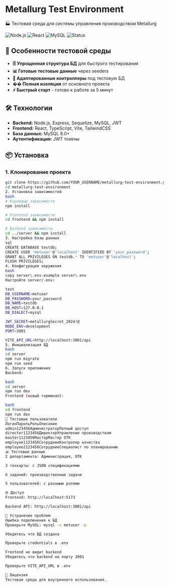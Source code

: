 # Metallurg Test Environment

🏭 Тестовая среда для системы управления производством Metallurg

![Node.js](https://img.shields.io/badge/Node.js-v18+-green)
![React](https://img.shields.io/badge/React-18.3.1-blue)
![MySQL](https://img.shields.io/badge/MySQL-8.0+-orange)
![Status](https://img.shields.io/badge/Status-Ready%20for%20Testing-brightgreen)

## 🎯 Особенности тестовой среды

- **🗄️ Упрощенная структура БД** для быстрого тестирования
- **📊 Готовые тестовые данные** через seeders
- **🔧 Адаптированные контроллеры** под тестовую БД
- **�� Полная изоляция** от основного проекта
- **⚡ Быстрый старт** - готово к работе за 5 минут

## 🛠️ Технологии

- **Backend:** Node.js, Express, Sequelize, MySQL, JWT
- **Frontend:** React, TypeScript, Vite, TailwindCSS
- **База данных:** MySQL 8.0+
- **Аутентификация:** JWT токены

## 📦 Установка

### 1. Клонирование проекта
```bash
git clone https://github.com/YOUR_USERNAME/metallurg-test-environment.git
cd metallurg-test-environment
2. Установка зависимостей
bash
# Корневые зависимости
npm install

# Frontend зависимости
cd frontend && npm install

# Backend зависимости  
cd ../server && npm install
3. Настройка базы данных
sql
CREATE DATABASE testdb;
CREATE USER 'metuser'@'localhost' IDENTIFIED BY 'your_password';
GRANT ALL PRIVILEGES ON testdb.* TO 'metuser'@'localhost';
FLUSH PRIVILEGES;
4. Конфигурация окружения
bash
copy server\.env.example server\.env
Настройте server/.env:

text
DB_USERNAME=metuser
DB_PASSWORD=your_password
DB_NAME=testdb
DB_HOST=127.0.0.1
DB_DIALECT=mysql

JWT_SECRET=metallurgSecret_2024!@
NODE_ENV=development
PORT=3001

VITE_API_URL=http://localhost:3001/api
5. Инициализация БД
bash
cd server
npm run migrate
npm run seed
6. Запуск приложения
Backend:

bash
cd server
npm run dev
Frontend (новый терминал):

bash
cd frontend
npm run dev
🔑 Тестовые пользователи
ЛогинПарольРольОписание
admin123456АдминистраторПолный доступ
director1123456ДиректорУправление производством
master1123456МастерМастер ОТК
employee1123456СотрудникКонтролер качества
employee2123456СотрудникСпециалист по планированию
📊 Тестовые данные
2 департамента: Администрация, ОТК

3 техкарты: с JSON спецификациями

6 заданий: производственные задачи

5 пользователей: с разными ролями

🌐 Доступ
Frontend: http://localhost:5173

Backend API: http://localhost:3001/api

🚨 Устранение проблем
Ошибка подключения к БД
Проверьте MySQL: mysql -u metuser -p

Убедитесь что БД создана

Проверьте credentials в .env

Frontend не видит backend
Убедитесь что backend на порту 3001

Проверьте VITE_API_URL в .env

📄 Лицензия
Тестовая среда для внутреннего использования.
